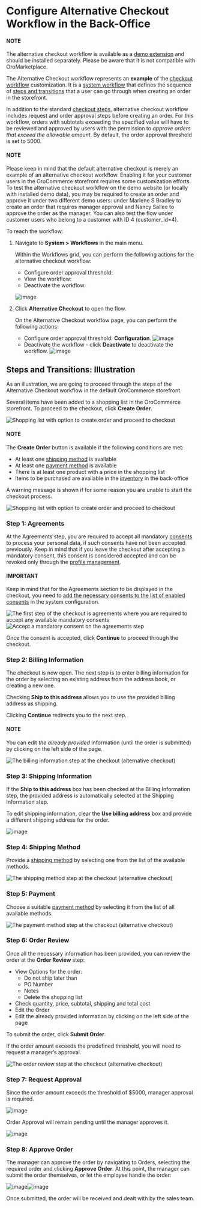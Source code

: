 <a id="system-workflows-alternative-checkout-workflow"></a>

# Configure Alternative Checkout Workflow in the Back-Office

#### NOTE
The alternative checkout workflow is available as a <a href="https://github.com/oroinc/commerce-demo-checkouts" target="_blank">demo extension</a> and should be installed separately. Please be aware that it is not compatible with OroMarketplace.

The Alternative Checkout workflow represents an **example** of the [checkout workflow](checkout.md#system-workflows-checkout-workflow) customization. It is a [system workflow](../index.md#user-guide-system-workflow-management-system-custom) that defines the sequence of [steps and transitions](../steps-transitions.md#user-guide-system-workflow-management-steps-transitions) that a user can go through when creating an order in the storefront.

In addition to the standard [checkout steps](checkout.md#system-workflows-checkout-workflow), alternative checkout workflow includes request and order approval steps before creating an order. For this workflow, orders with subtotals exceeding the specified value will have to be reviewed and approved by users with the permission to *approve orders that exceed the allowable amount*. By default, the order approval threshold is set to 5000.

#### NOTE
Please keep in mind that the default alternative checkout is merely an example of an alternative checkout workflow. Enabling it for your customer users in the OroCommerce storefront requires some customization efforts. To test the alternative checkout workflow on the demo website (or locally with installed demo data), you may be required to create an order and approve it under two different demo users: under Marlene S Bradley to create an order that requires manager approval and Nancy Sallee to approve the order as the manager. You can also test the flow under customer users who belong to a customer with ID 4 (customer_id=4).

To reach the workflow:

1. Navigate to **System > Workflows** in the main menu.

   Within the Workflows grid, you can perform the following actions for the alternative checkout workflow:
   * Configure order approval threshold: <i class="fas fa-cog" aria-hidden="true"></i>
   * View the workflow: <i class="fa fa-eye fa-lg" aria-hidden="true"></i>
   * Deactivate the workflow: <i class="fa fa-times fa-lg" aria-hidden="true"></i>

   ![image](user/img/system/workflows/alternative_checkout/ACF_grid.png)
2. Click **Alternative Checkout** to open the flow.

   On the Alternative Checkout workflow page, you can perform the following actions:
   * Configure order approval threshold: <i class="fas fa-cog" aria-hidden="true"></i> **Configuration**.
     ![image](user/img/system/workflows/alternative_checkout/ACF_configuration.png)
   * Deactivate the workflow - click <i class="fa fa-times fa-lg" aria-hidden="true"></i> **Deactivate** to deactivate the workflow.
     ![image](user/img/system/workflows/alternative_checkout/ACF_page.png)

## Steps and Transitions: Illustration

As an illustration, we are going to proceed through the steps of the Alternative Checkout workflow in the default OroCommerce storefront.

Several items have been added to a shopping list in the OroCommerce storefront. To proceed to the checkout, click **Create Order**.

![Shopping list with option to create order and proceed to checkout](user/img/system/workflows/checkout/CreateOrderButton.png)

#### NOTE
The **Create Order** button is available if the following conditions are met:

* At least one [shipping method](../../../../concept-guides/administration/shipping-configuration/index.md#user-guide-shipping) is available
* At least one [payment method](../../../../concept-guides/administration/payment-configuration/index.md#user-guide-payment) is available
* There is at least one product with a price in the shopping list
* Items to be purchased are available in the [inventory](../../../inventory/index.md#user-guide-inventory) in the back-office

A warning message is shown if for some reason you are unable to start the checkout process.

![Shopping list with option to create order and proceed to checkout](user/img/system/workflows/alternative_checkout/ACF_CreateOrderButton.png)
<!-- check the conditions -->

### Step 1: Agreements

At the Agreements step, you are required to accept all mandatory [consents](../../consent-management/index.md#system-consent-management) to process your personal data, if such consents have not been accepted previously. Keep in mind that if you leave the checkout after accepting a mandatory consent, this consent is considered accepted and can be revoked only through the [profile management](../../../../storefront/account/my-profile/index.md#frontstore-guide-profile-consents-revoke).

#### IMPORTANT
Keep in mind that for the Agreements section to be displayed in the checkout, you need to [add the necessary consents to the list of enabled consents](../../configuration/commerce/customer/global-interactions.md#admin-guide-commerce-configuration-customers-consents-enable-globally) in the system configuration.

![The first step of the checkout is agreements where you are required to accept any available mandatory consents](user/img/system/workflows/alternative_checkout/storefront_step_agreements_alt.png)![Accept a mandatory consent on the agreements step](user/img/system/workflows/alternative_checkout/storefront_step_agreements_alt_accepted.png)

Once the consent is accepted, click **Continue** to proceed through the checkout.

### Step 2: Billing Information

The checkout is now open. The next step is to enter billing information for the order by selecting an existing address from the address book, or creating a new one.

Checking **Ship to this address** allows you to use the provided billing address as shipping.

Clicking **Continue** redirects you to the next step.

#### NOTE
You can edit *the already provided* information (until the order is submitted) by clicking <i class="fas fa-pencil-alt" aria-hidden="true"></i> on the left side of the page.

![The billing information step at the checkout (alternative checkout)](user/img/system/workflows/alternative_checkout/ACF_CreateBilling.png)

### Step 3: Shipping Information

If the **Ship to this address** box has been checked at the Billing Information step, the provided address is automatically selected at the Shipping Information step.

To edit shipping information, clear the **Use billing address** box and provide a different shipping address for the order.

![image](user/img/system/workflows/alternative_checkout/ACF_CreateShipping.png)

### Step 4: Shipping Method

Provide a [shipping method](../../../../concept-guides/administration/shipping-configuration/index.md#user-guide-shipping) by selecting one from the list of the available methods.

![The shipping method step at the checkout (alternative checkout)](user/img/system/workflows/alternative_checkout/ACF_ShippingMethod.png)

### Step 5: Payment

Choose a suitable [payment method](../../../../concept-guides/administration/payment-configuration/index.md#user-guide-payment) by selecting it from the list of all available methods.

![The payment method step at the checkout (alternative checkout)](user/img/system/workflows/alternative_checkout/ACF_Payment.png)

### Step 6: Order Review

Once all the necessary information has been provided, you can review the order at the **Order Review** step:

* View Options for the order:
  * Do not ship later than
  * PO Number
  * Notes
  * Delete the shopping list
* Check quantity, price, subtotal, shipping and total cost
* Edit the Order
* Edit the already provided information by clicking <i class="fas fa-pencil-alt" aria-hidden="true"></i> on the left side of the page

To submit the order, click **Submit Order**.

If the order amount exceeds the predefined threshold, you will need to request a manager’s approval.

![The order review step at the checkout (alternative checkout)](user/img/system/workflows/alternative_checkout/ACF_OrderReview.png)

### Step 7: Request Approval

Since the order amount exceeds the threshold of $5000, manager approval is required.

![image](user/img/system/workflows/alternative_checkout/ACF_RequestApproval.png)

Order Approval will remain pending until the manager approves it.

![image](user/img/system/workflows/alternative_checkout/ACF_ApprovalPending.png)

### Step 8: Approve Order

The manager can approve the order by navigating to Orders, selecting the required order and clicking **Approve Order**.
At this point, the manager can submit the order themselves, or let the employee handle the order:

![image](user/img/system/workflows/alternative_checkout/ACF_ApproveOrder.png)![image](user/img/system/workflows/alternative_checkout/ACF_ApproveOrder(part2).png)

Once submitted, the order will be received and dealt with by the sales team.

<!-- fa-bars = fa-navicon -->
<!-- Ic Tiles is used as Set As Default in saved views, and as tiles in display layout options -->
<!-- IcPencil refers to Rename in Commerce and Inline Editing in CRM -->
<!-- Check mark in the square. -->
<!-- SortDesc is also used as drop-down arrow -->
<!-- A -->
<!-- B -->
<!-- C -->
<!-- D -->
<!-- E -->
<!-- F -->
<!-- G -->
<!-- H -->
<!-- I -->
<!-- L -->
<!-- M -->
<!-- P -->
<!-- R -->
<!-- S -->
<!-- T -->
<!-- U -->
<!-- Z -->
